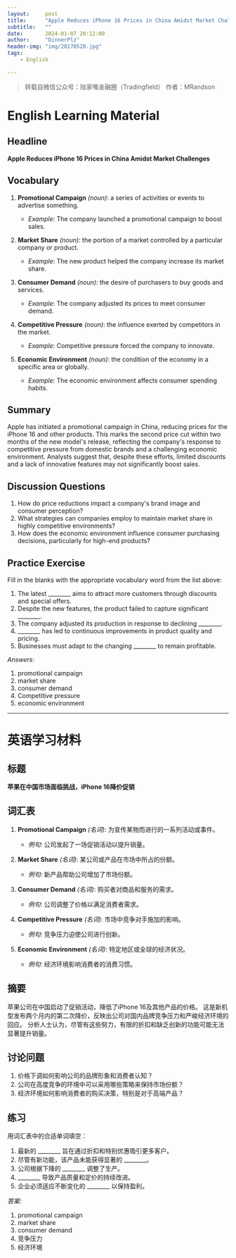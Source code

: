 ```yaml
---
layout:     post
title:      "Apple Reduces iPhone 16 Prices in China Amidst Market Challenges"
subtitle:   ""
date:       2024-01-07 20:12:00
author:     "DinnerPlz"
header-img: "img/20170520.jpg"
tags:
    - English

---
```


> 转载自微信公众号：陆家嘴金融圈（Tradingfield） 作者：MRandson 

# English Learning Material

## Headline

**Apple Reduces iPhone 16 Prices in China Amidst Market Challenges**

## Vocabulary

1. **Promotional Campaign** *(noun)*: a series of activities or events to advertise something.  
   - *Example*: The company launched a promotional campaign to boost sales.

2. **Market Share** *(noun)*: the portion of a market controlled by a particular company or product.  
   - *Example*: The new product helped the company increase its market share.

3. **Consumer Demand** *(noun)*: the desire of purchasers to buy goods and services.  
   - *Example*: The company adjusted its prices to meet consumer demand.

4. **Competitive Pressure** *(noun)*: the influence exerted by competitors in the market.  
   - *Example*: Competitive pressure forced the company to innovate.

5. **Economic Environment** *(noun)*: the condition of the economy in a specific area or globally.  
   - *Example*: The economic environment affects consumer spending habits.

## Summary

Apple has initiated a promotional campaign in China, reducing prices for the iPhone 16 and other products. This marks the second price cut within two months of the new model's release, reflecting the company's response to competitive pressure from domestic brands and a challenging economic environment. Analysts suggest that, despite these efforts, limited discounts and a lack of innovative features may not significantly boost sales.

## Discussion Questions

1. How do price reductions impact a company's brand image and consumer perception?  
2. What strategies can companies employ to maintain market share in highly competitive environments?  
3. How does the economic environment influence consumer purchasing decisions, particularly for high-end products?

## Practice Exercise

Fill in the blanks with the appropriate vocabulary word from the list above:

1. The latest ________ aims to attract more customers through discounts and special offers.  
2. Despite the new features, the product failed to capture significant ________.  
3. The company adjusted its production in response to declining ________.  
4. ________ has led to continuous improvements in product quality and pricing.  
5. Businesses must adapt to the changing ________ to remain profitable.

*Answers:*

1. promotional campaign  
2. market share  
3. consumer demand  
4. Competitive pressure  
5. economic environment

---

# 英语学习材料

## 标题

**苹果在中国市场面临挑战，iPhone 16降价促销**

## 词汇表

1. **Promotional Campaign** *(名词)*: 为宣传某物而进行的一系列活动或事件。  
   - *例句*: 公司发起了一场促销活动以提升销量。

2. **Market Share** *(名词)*: 某公司或产品在市场中所占的份额。  
   - *例句*: 新产品帮助公司增加了市场份额。

3. **Consumer Demand** *(名词)*: 购买者对商品和服务的需求。  
   - *例句*: 公司调整了价格以满足消费者需求。

4. **Competitive Pressure** *(名词)*: 市场中竞争对手施加的影响。  
   - *例句*: 竞争压力迫使公司进行创新。

5. **Economic Environment** *(名词)*: 特定地区或全球的经济状况。  
   - *例句*: 经济环境影响消费者的消费习惯。

## 摘要

苹果公司在中国启动了促销活动，降低了iPhone 16及其他产品的价格。 这是新机型发布两个月内的第二次降价，反映出公司对国内品牌竞争压力和严峻经济环境的回应。 分析人士认为，尽管有这些努力，有限的折扣和缺乏创新的功能可能无法显著提升销量。

## 讨论问题

1. 价格下调如何影响公司的品牌形象和消费者认知？  
2. 公司在高度竞争的环境中可以采用哪些策略来保持市场份额？  
3. 经济环境如何影响消费者的购买决策，特别是对于高端产品？

## 练习

用词汇表中的合适单词填空：

1. 最新的 ________ 旨在通过折扣和特别优惠吸引更多客户。  
2. 尽管有新功能，该产品未能获得显著的 ________。  
3. 公司根据下降的 ________ 调整了生产。  
4. ________ 导致产品质量和定价的持续改进。  
5. 企业必须适应不断变化的 ________ 以保持盈利。

*答案:*

1. promotional campaign  
2. market share  
3. consumer demand  
4. 竞争压力  
5. 经济环境